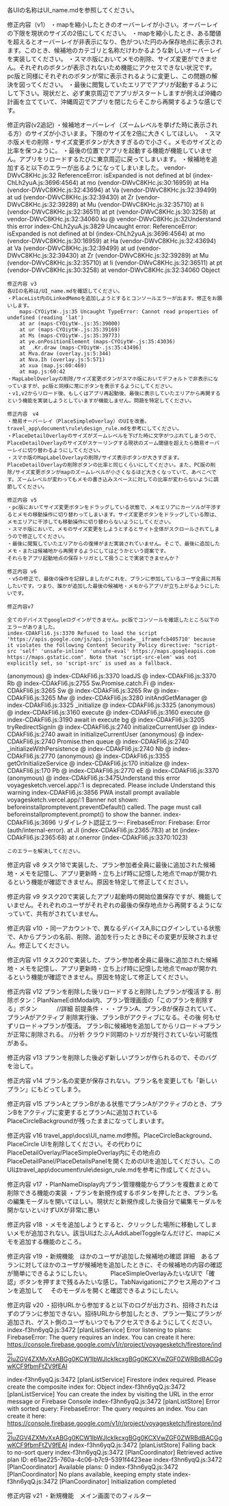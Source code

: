 各UIの名称はUI_name.mdを参照してください。

修正内容（v1）
・mapを縮小したときのオーバーレイが小さい。オーバーレイの下限を現状のサイズの2倍にしてください。
・mapを縮小したとき、ある閾値を超えるとオーバーレイが非表示になり、色がついた円のみ保存地点に表示されます。このとき、候補地のカテゴリと名称だけわかるような新しいオーバーレイを実装してください。
・スマホ版においてメモの削除、サイズ変更ができません。それぞれのボタンが表示されないため機能にアクセスできない状況です。pc版と同様にそれぞれのボタンが常に表示されるように変更し、この問題の解決を図ってください。
・最後に閲覧していたエリアでアプリが起動するようにして下さい。現状だと、必ず東京周辺でアプリがスタートしますが例えば沖縄の計画を立てていて、沖縄周辺でアプリを閉じたらそこから再開するような感じです。

修正内容(v2追記)
・候補地オーバーレイ（ズームレベルを挙げた時に表示される方）のサイズが小さいまま。下限のサイズを2倍に大きくしてほしい。
・スマホ版メモの削除・サイズ変更ボタンが大きすぎるので小さく。メモのサイズとの比率を保つように。
・最後の位置でアプリを起動する機能が機能していません。アプリをリロードするたびに東京周辺に戻ってしまいます。
・候補地を追加すると以下のエラーが出るようになってしまいました。
vendor-DWvC8KHc.js:32 ReferenceError: isExpanded is not defined
at bI (index-ChLh2yuA.js:3696:4564)
at mo (vendor-DWvC8KHc.js:30:16959)
at Ha (vendor-DWvC8KHc.js:32:43694)
at Va (vendor-DWvC8KHc.js:32:39499)
at ud (vendor-DWvC8KHc.js:32:39430)
at Zr (vendor-DWvC8KHc.js:32:39289)
at Mu (vendor-DWvC8KHc.js:32:35710)
at Ii (vendor-DWvC8KHc.js:32:36511)
at pt (vendor-DWvC8KHc.js:30:3258)
at vendor-DWvC8KHc.js:32:34060
ku @ vendor-DWvC8KHc.js:32Understand this error
index-ChLh2yuA.js:3829 Uncaught error: ReferenceError: isExpanded is not defined
at bI (index-ChLh2yuA.js:3696:4564)
at mo (vendor-DWvC8KHc.js:30:16959)
at Ha (vendor-DWvC8KHc.js:32:43694)
at Va (vendor-DWvC8KHc.js:32:39499)
at ud (vendor-DWvC8KHc.js:32:39430)
at Zr (vendor-DWvC8KHc.js:32:39289)
at Mu (vendor-DWvC8KHc.js:32:35710)
at Ii (vendor-DWvC8KHc.js:32:36511)
at pt (vendor-DWvC8KHc.js:30:3258)
at vendor-DWvC8KHc.js:32:34060 Object

    修正内容 v3
    各UIの名称は/UI_name.mdを確認してください。
    ・PlaceList内のLinkedMemoを追加しようとするとコンソールエラーが出ます。修正をお願いします。
        maps-CYOiytW-.js:35 Uncaught TypeError: Cannot read properties of undefined (reading 'lat')
        at ar (maps-CYOiytW-.js:35:39000)
        at ur (maps-CYOiytW-.js:35:39169)
        at Ms (maps-CYOiytW-.js:35:39773)
        at ye.onPositionElement (maps-CYOiytW-.js:35:43036)
        at _.Kr.draw (maps-CYOiytW-.js:35:43496)
        at Mva.draw (overlay.js:5:344)
        at Nva.Ih (overlay.js:5:571)
        at xua (map.js:60:469)
        at map.js:60:42
    ・MapLabelOverlayの削除/サイズ変更ボタンがスマホ版においてデフォルトで非表示になっていますが、pc版と同様に常にボタンを表示するようにしてください。
    ・v1,v2からリロード後、もしくはアプリ再起動後、最後に表示していたエリアから再開するという機能を実装しようとしていますが機能しません。問題を特定してください。

    修正内容　v4
    ・簡易オーバーレイ（PlaceSimpleOverlay）のUIを改善。travel_app\document\rule\design_rule.mdを参考にしてください。
    ・PlaceDetailOverlayのサイズがズームレベルを下げた時に文字がつぶれてしまうので、PlaceDetailOverlayのサイズがスケーリングする現状のズーム閾値を超えたら簡易オーバーレイに切り替わるようにしてください。
    ・スマホ版のMapLabelOverlayの削除/サイズ表示ボタンが大きすぎます。PlaceDetailOverlayの削除ボタンの比率と同じくらいにしてください。また、PC版の削除/サイズ変更ボタンがmapのズームレベルが小さくなるほど大きくなっていて、あべこべです。ズームレベルが変わってもメモの書き込みスペースに対しての比率が変わらないように調節してください。

    修正内容 v5
    ・pc版においてサイズ変更ボタンをドラッグしている状態で、メモエリアにカーソルが干渉するとメモの移動操作に切り替わってしまいます。サイズ変更ボタンをドラッグしている際は、メモエリアに干渉しても移動操作に切り替わらないようにしてください。
    ・スマホ版において、メモのサイズ変更をしようとするとサイト全体がスクロールされてしまうので修正してください。
    ・最後に閲覧していたエリアからの復帰がまだ実装されていません。そこで、最後に追加したメモ・または候補地から再開するようにしてはどうかという提案です。
    それらをアプリ起動地点の保存トリガとして扱うことで実装できませんか？

    修正内容 v6
    ・v5の修正で、最後の操作を記録しましたがこれを、プランに参加しているユーザ全員に共有したいです。つまり、誰かが追加した最後の候補地・メモからアプリが立ち上がるようにしたいです。

    修正内容v7

    全てのデバイスでgoogleログインができません。pc版でコンソールを確認したところ以下のエラーがありました。
    index-CDAkFli6.js:3370 Refused to load the script 'https://apis.google.com/js/api.js?onload=__iframefcb405710' because it violates the following Content Security Policy directive: "script-src 'self' 'unsafe-inline' 'unsafe-eval' https://maps.googleapis.com https://maps.gstatic.com". Note that 'script-src-elem' was not explicitly set, so 'script-src' is used as a fallback.

(anonymous) @ index-CDAkFli6.js:3370
loadJS @ index-CDAkFli6.js:3370
Rb @ index-CDAkFli6.js:2755
Sw.Promise.catch.Fi @ index-CDAkFli6.js:3265
Sw @ index-CDAkFli6.js:3265
Rw @ index-CDAkFli6.js:3265
Mw @ index-CDAkFli6.js:3280
initAndGetManager @ index-CDAkFli6.js:3325
\_initialize @ index-CDAkFli6.js:3325
(anonymous) @ index-CDAkFli6.js:3160
execute @ index-CDAkFli6.js:3160
execute @ index-CDAkFli6.js:3190
await in execute
bg @ index-CDAkFli6.js:3205
tryRedirectSignIn @ index-CDAkFli6.js:2740
initializeCurrentUser @ index-CDAkFli6.js:2740
await in initializeCurrentUser
(anonymous) @ index-CDAkFli6.js:2740
Promise.then
queue @ index-CDAkFli6.js:2740
\_initializeWithPersistence @ index-CDAkFli6.js:2740
Nb @ index-CDAkFli6.js:2770
(anonymous) @ index-CDAkFli6.js:3355
getOrInitializeService @ index-CDAkFli6.js:170
initialize @ index-CDAkFli6.js:170
Pb @ index-CDAkFli6.js:2770
eE @ index-CDAkFli6.js:3370
(anonymous) @ index-CDAkFli6.js:3475Understand this error
voyagesketch.vercel.app/:1 <meta name="apple-mobile-web-app-capable" content="yes"> is deprecated. Please include <meta name="mobile-web-app-capable" content="yes">Understand this warning
index-CDAkFli6.js:3856 PWA install prompt available
voyagesketch.vercel.app/:1 Banner not shown: beforeinstallpromptevent.preventDefault() called. The page must call beforeinstallpromptevent.prompt() to show the banner.
index-CDAkFli6.js:3696 リダイレクト認証エラー: FirebaseError: Firebase: Error (auth/internal-error).
at Jl (index-CDAkFli6.js:2365:783)
at bt (index-CDAkFli6.js:2365:68)
at r.onerror (index-CDAkFli6.js:3370:1023)

    このエラーを解決してください。

修正内容 v8
タスク18で実装した、プラン参加者全員に最後に追加された候補地・メモを記憶し、アプリ更新時・立ち上げ時に記憶した地点でmapが開かれるという機能が確認できません。原因を特定して修正してください。

修正内容 v9
タスク20で実装したアプリ起動時の開始位置保存ですが、機能していません。それぞれのユーザがそれぞれの最後の保存地点から再開するようになっていて、共有がされていません。

修正内容 v10
・同一アカウントで、異なるデバイスA,Bにログインしている状態で、Aからプランの名前、削除、追加を行ったときBにその変更が反映されません。修正してください。

修正内容 v11
タスク20で実装した、プラン参加者全員に最後に追加された候補地・メモを記憶し、アプリ更新時・立ち上げ時に記憶した地点でmapが開かれるという機能が確認できません。原因を特定して修正してください。

修正内容 v12
プランを削除した後リロードすると削除したプランが復活する.
削除ボタン：PlanNameEditModal内、プラン管理画面の「このプランを削除する」ボタン
　　　//詳細
前提条件・・・プランA、プランBが保存されていて、プランAがアクティブ
削除実行後、プランBがアクティブになる。その後
何もせずリロード→プランが復活。
プランBに候補地を追加してからリロード→プランが正常に削除される。
//分析
クラウド同期のトリガが発行されていない可能性がある。

修正内容 v13
プランを削除した後必ず新しいプランが作られるので、そのバグを治して。

修正内容 v14
プラン名の変更が保存されない。プラン名を変更しても「新しいプラン」にもどってしまう。

修正内容 v15
プランAとプランBがある状態でプランAがアクティブのとき、プランBをアクティブに変更するとプランAに追加されているPlaceCircleBackgroundが残ったままになってしまいます。

修正内容 v16
travel_app\docs\UI_name.md参照。PlaceCircleBackground、PlaceCircle UIを削除してください。その代わりにPlaceDetailOverlay/PlaceSimpleOverlay内にその地点のPlaceDetailPanel/PlaceDetailsPanelを開くためのUIを追加してください。このUIはtravel_app\document\rule\design_rule.mdを参考に作成してください。

修正内容 v17
・PlanNameDisplay内プラン管理機能からプランを複数まとめて削除できる機能の実装
・プランを新規作成するボタンを押したとき、プラン名の編集モーダルを開いてほしい。現状だと新規作成した後自分で編集モーダルを開かないといけずUXが非常に悪い

修正内容 v18
・メモを追加しようとすると、クリックした場所に移動してしまいメモが追加されない。該当UIはたぶんAddLabelToggleなんだけど、mapにメモを追加する機能のところ。

修正内容 v19
・新規機能　ほかのユーザが追加した候補地の確認
詳細　あるプランに対してほかのユーザが候補地を追加したときに、その候補地の内容の確認が簡単にできるようにしたい。
　　　PlaceSimpleOverlayみたいなUIで「確認」ボタンを押すまで残るみたいな感じ。TabNavigationにアクセス用のアイコンを追加して
　そのモーダルを開くと確認できるようにしたい。

修正内容 v20
・招待URLから参加すると以下のログが出力され、招待されたはずのプランに参加できない。招待URLから参加したとき、プラン一覧にプランが追加され、ゲスト側のユーザもいつでもアクセスできるようにしてください。
index-f3hn6yqQ.js:3472 [planListService] Error listening to plans: FirebaseError: The query requires an index. You can create it here: https://console.firebase.google.com/v1/r/project/voyagesketch/firestore/ind…2luZGV4ZXMvXxABGg0KCW1lbWJlcklkcxgBGg0KCXVwZGF0ZWRBdBACGgwKCF9fbmFtZV9fEAI

index-f3hn6yqQ.js:3472 [planListService] Firestore index required. Please create the composite index for:
Object
index-f3hn6yqQ.js:3472 [planListService] You can create the index by visiting the URL in the error message or Firebase Console
index-f3hn6yqQ.js:3472 [planListStore] Error with sorted query: FirebaseError: The query requires an index. You can create it here: https://console.firebase.google.com/v1/r/project/voyagesketch/firestore/ind…2luZGV4ZXMvXxABGg0KCW1lbWJlcklkcxgBGg0KCXVwZGF0ZWRBdBACGgwKCF9fbmFtZV9fEAI
index-f3hn6yqQ.js:3472 [planListStore] Falling back to no-sort query
index-f3hn6yqQ.js:3472 [PlanCoordinator] Retrieved active plan ID: e61ae225-760a-4c06-b7c9-5391f4423eae
index-f3hn6yqQ.js:3472 [PlanCoordinator] Available plans: 0
index-f3hn6yqQ.js:3472 [PlanCoordinator] No plans available, keeping empty state
index-f3hn6yqQ.js:3472 [PlanCoordinator] Initialization completed

修正内容 v21
・新規機能　メイン画面でのフィルター
